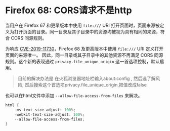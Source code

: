 # Firefox 68: CORS请求不是http

当用户在 Firefox 67 和更早版本中使用 `file:///` URI 打开页面时，页面来源被定义为打开页面的目录。同一目录及其子目录中的资源均被视为具有相同的来源，符合 CORS 同源规则。

为响应 [CVE-2019-11730](https://links.jianshu.com/go?to=https%3A%2F%2Fwww.mozilla.org%2Fen-US%2Fsecurity%2Fadvisories%2Fmfsa2019-21%2F%23CVE-2019-11730)，Firefox 68 及更高版本中使用 `file:///` URI 定义打开页面的来源唯一。 因此，同一目录或其子目录中的其他资源不再满足 CORS 同源规则。这个新的表现通过 `privacy.file_unique_origin` 这一首选项控制，默认启用。

> 目前的解决办法是 在火狐浏览器地址栏输入about:config , 然后选了解风险, 然后搜索这个首选项privacy.file_unique_origin,把值改成false

也可以在html文件中添加 `--allow-file-access-from-files` 来解决。



```csharp
html {
    -ms-text-size-adjust: 100%;
    -webkit-text-size-adjust: 100%;
    --allow-file-access-from-files;
}
```